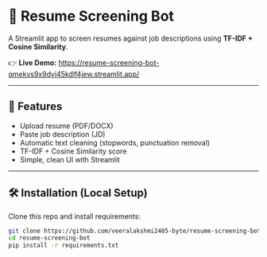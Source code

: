 # 📄 Resume Screening Bot

A Streamlit app to screen resumes against job descriptions using **TF-IDF + Cosine Similarity**.

👉 **Live Demo:** https://resume-screening-bot-qmekvs9x9dyi45kdlf4jew.streamlit.app/

---

## 🚀 Features
- Upload resume (PDF/DOCX)
- Paste job description (JD)
- Automatic text cleaning (stopwords, punctuation removal)
- TF-IDF + Cosine Similarity score
- Simple, clean UI with Streamlit

---

## 🛠 Installation (Local Setup)

Clone this repo and install requirements:

```bash
git clone https://github.com/veeralakshmi2405-byte/resume-screening-bot.git
cd resume-screening-bot
pip install -r requirements.txt
